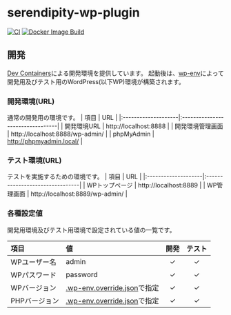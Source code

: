 # serendipity-wp-plugin
[![CI](https://github.com/yamaneyuta/serendipity-wp-plugin/actions/workflows/ci.yml/badge.svg)](https://github.com/yamaneyuta/serendipity-wp-plugin/actions/workflows/ci.yml) [![Docker Image Build](https://github.com/yamaneyuta/serendipity-wp-plugin/actions/workflows/docker-image-build.yml/badge.svg)](https://github.com/yamaneyuta/serendipity-wp-plugin/actions/workflows/docker-image-build.yml)

## 開発
[Dev Containers](https://marketplace.visualstudio.com/items?itemName=ms-vscode-remote.remote-containers)による開発環境を提供しています。
起動後は、[wp-env](https://ja.wordpress.org/team/handbook/block-editor/reference-guides/packages/packages-env/)によって開発用及びテスト用のWordPress(以下WP)環境が構築されます。


### 開発環境(URL)
通常の開発用の環境です。
| 項目                | URL                              |
|:--------------------|:---------------------------------|
| 開発環境URL         | http://localhost:8888            |
| 開発環境管理画面    | http://localhost:8888/wp-admin/  |
| phpMyAdmin		  | http://phpmyadmin.local/         |


### テスト環境(URL)
テストを実施するための環境です。
| 項目                | URL                             |
|:--------------------|:--------------------------------|
| WPトップページ      | http://localhost:8889           |
| WP管理画面          | http://localhost:8889/wp-admin/ |

### 各種設定値
開発用環境及びテスト用環境で設定されている値の一覧です。

| 項目         | 値                                                     | 開発 | テスト |
|:-------------|:-------------------------------------------------------|:----:|:------:|
| WPユーザー名 | admin                                                  |  ✓  |   ✓   |
| WPパスワード | password                                               |  ✓  |   ✓   |
| WPバージョン | [.wp-env.override.json](./.wp-env.override.json)で指定 |  ✓  |   ✓   |
| PHPバージョン| [.wp-env.override.json](./.wp-env.override.json)で指定 |  ✓  |   ✓   |

